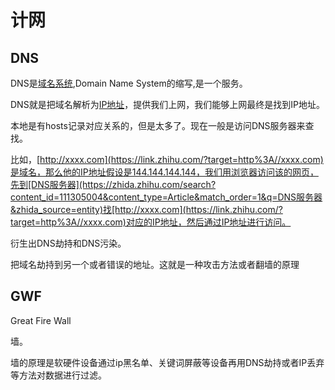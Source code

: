 # 计网



## DNS



DNS是[域名系统](https://zhida.zhihu.com/search?content_id=111305004&content_type=Article&match_order=1&q=域名系统&zhida_source=entity),Domain Name System的缩写,是一个服务。



DNS就是把域名解析为[IP地址](https://zhida.zhihu.com/search?content_id=111305004&content_type=Article&match_order=1&q=IP地址&zhida_source=entity)，提供我们上网，我们能够上网最终是找到IP地址。



本地是有hosts记录对应关系的，但是太多了。现在一般是访问DNS服务器来查找。



比如，[http://xxxx.com](https://link.zhihu.com/?target=http%3A//xxxx.com)是域名，那么他的IP地址假设是144.144.144.144，我们用浏览器访问该的网页，先到[DNS服务器](https://zhida.zhihu.com/search?content_id=111305004&content_type=Article&match_order=1&q=DNS服务器&zhida_source=entity)找[http://xxxx.com](https://link.zhihu.com/?target=http%3A//xxxx.com)对应的IP地址，然后通过IP地址进行访问。



衍生出DNS劫持和DNS污染。



把域名劫持到另一个或者错误的地址。这就是一种攻击方法或者翻墙的原理



## GWF



Great Fire Wall



墙。



墙的原理是软硬件设备通过ip黑名单、关键词屏蔽等设备再用DNS劫持或者IP丢弃等方法对数据进行过滤。